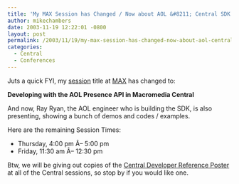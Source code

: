 ```yaml
---
title: 'My MAX Session has Changed / Now about AOL &#8211; Central SDK'
author: mikechambers
date: 2003-11-19 12:22:01 -0800
layout: post
permalink: /2003/11/19/my-max-session-has-changed-now-about-aol-central-sdk/
categories:
  - Central
  - Conferences
---
```



Juts a quick FYI, my [session][1] title at [MAX][2] has changed to:

**Developing with the AOL Presence API in Macromedia Central**

And now, Ray Ryan, the AOL engineer who is building the SDK, is also presenting, showing a bunch of demos and codes / examples.

Here are the remaining Session Times:

*   Thursday, 4:00 pm Â– 5:00 pm
*   Friday, 11:30 am Â– 12:30 pm

Btw, we will be giving out copies of the [Central Developer Reference Poster][3] at all of the Central sessions, so stop by if you would like one.

 [1]: http://www.macromedia.com/macromedia/conference/sessions/cs004w.html
 [2]: http://www.macromedia.com/macromedia/conference/
 [3]: http://www.macromedia.com/devnet/central/articles/central_reference_poster.pdf